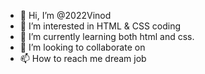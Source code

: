 - 👋 Hi, I’m @2022Vinod
- 👀 I’m interested in HTML & CSS coding
- 🌱 I’m currently learning both html and css.
- 💞️ I’m looking to collaborate on 
- 📫 How to reach me dream job

<!---
2022Vinod/2022Vinod is a ✨ special ✨ repository because its `README.md` (this file) appears on your GitHub profile.
You can click the Preview link to take a look at your changes.
--->
